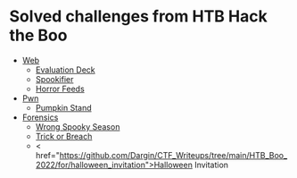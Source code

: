 # Solved challenges from HTB Hack the Boo

- <a href="https://github.com/Dargin/CTF_Writeups/tree/main/HTB_Boo_2022/web">Web</a>
  + <a href="https://github.com/Dargin/CTF_Writeups/tree/main/HTB_Boo_2022/web/evaluation_deck">Evaluation Deck</a>
  + <a href="https://github.com/Dargin/CTF_Writeups/tree/main/HTB_Boo_2022/web/spookifier">Spookifier</a>
  + <a href="https://github.com/Dargin/CTF_Writeups/tree/main/HTB_Boo_2022/web/horror_feeds">Horror Feeds</a>
- <a href="https://github.com/Dargin/CTF_Writeups/tree/main/HTB_Boo_2022/pwn">Pwn</a>
  + <a href="https://github.com/Dargin/CTF_Writeups/tree/main/HTB_Boo_2022/pwn/pumpkin_stand">Pumpkin Stand</a>
- <a href="https://github.com/Dargin/CTF_Writeups/tree/main/HTB_Boo_2022/for">Forensics</a>
  + <a href="https://github.com/Dargin/CTF_Writeups/tree/main/HTB_Boo_2022/for/wrong_spooky_season">Wrong Spooky Season</a>
  + <a href="https://github.com/Dargin/CTF_Writeups/tree/main/HTB_Boo_2022/for/trick_or_breach">Trick or Breach</a>
  + < href="https://github.com/Dargin/CTF_Writeups/tree/main/HTB_Boo_2022/for/halloween_invitation">Halloween Invitation</a>
